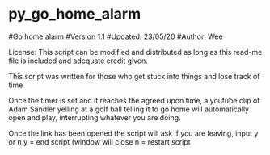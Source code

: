 # py_go_home_alarm
#Go home alarm
#Version 1.1
#Updated: 23/05/20
#Author: Wee

License: This script can be modified and distributed as long as this read-me file is included and adequate credit given.

This script was written for those who get stuck into things and lose track of time

Once the timer is set and it reaches the agreed upon time, a youtube clip of Adam Sandler yelling at a golf ball telling it to
go home will automatically open and play, interrupting whatever you are doing.

Once the link has been opened the script will ask if you are leaving, input y or n
y = end script (window will close
n = restart script
